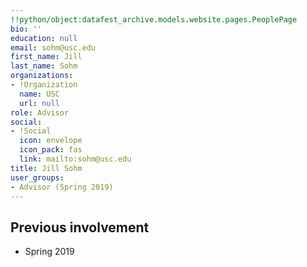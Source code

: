 ```yaml
---
!!python/object:datafest_archive.models.website.pages.PeoplePage
bio: ''
education: null
email: sohm@usc.edu
first_name: Jill
last_name: Sohm
organizations:
- !Organization
  name: USC
  url: null
role: Advisor
social:
- !Social
  icon: envelope
  icon_pack: fas
  link: mailto:sohm@usc.edu
title: Jill Sohm
user_groups:
- Advisor (Spring 2019)
---
```


## Previous involvement

* Spring 2019